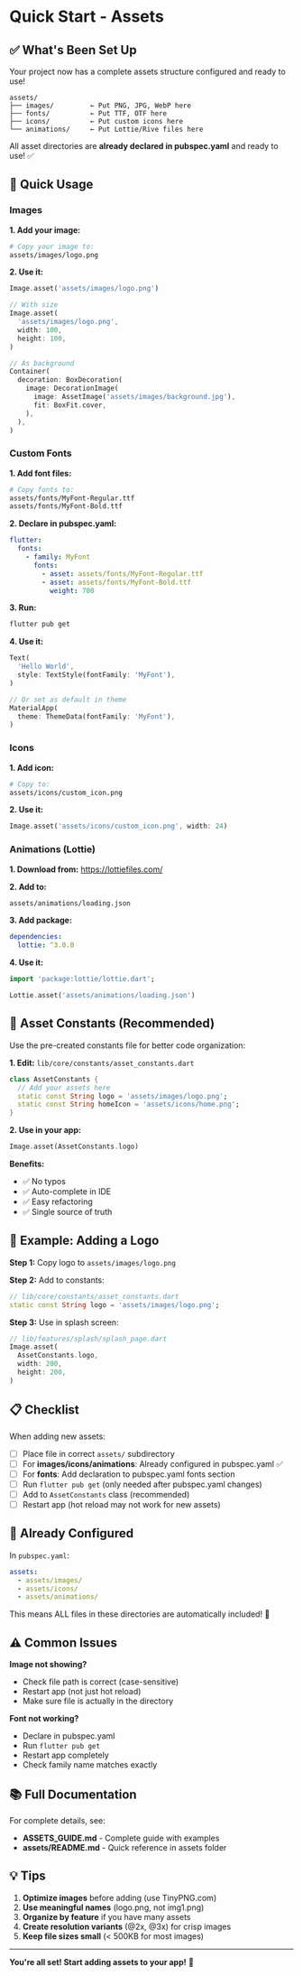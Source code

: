 # Quick Start - Assets

## ✅ What's Been Set Up

Your project now has a complete assets structure configured and ready to use!

```
assets/
├── images/         ← Put PNG, JPG, WebP here
├── fonts/          ← Put TTF, OTF here
├── icons/          ← Put custom icons here
└── animations/     ← Put Lottie/Rive files here
```

All asset directories are **already declared in pubspec.yaml** and ready to use! ✅

## 🚀 Quick Usage

### Images

**1. Add your image:**
```bash
# Copy your image to:
assets/images/logo.png
```

**2. Use it:**
```dart
Image.asset('assets/images/logo.png')

// With size
Image.asset(
  'assets/images/logo.png',
  width: 100,
  height: 100,
)

// As background
Container(
  decoration: BoxDecoration(
    image: DecorationImage(
      image: AssetImage('assets/images/background.jpg'),
      fit: BoxFit.cover,
    ),
  ),
)
```

### Custom Fonts

**1. Add font files:**
```bash
# Copy fonts to:
assets/fonts/MyFont-Regular.ttf
assets/fonts/MyFont-Bold.ttf
```

**2. Declare in pubspec.yaml:**
```yaml
flutter:
  fonts:
    - family: MyFont
      fonts:
        - asset: assets/fonts/MyFont-Regular.ttf
        - asset: assets/fonts/MyFont-Bold.ttf
          weight: 700
```

**3. Run:**
```bash
flutter pub get
```

**4. Use it:**
```dart
Text(
  'Hello World',
  style: TextStyle(fontFamily: 'MyFont'),
)

// Or set as default in theme
MaterialApp(
  theme: ThemeData(fontFamily: 'MyFont'),
)
```

### Icons

**1. Add icon:**
```bash
# Copy to:
assets/icons/custom_icon.png
```

**2. Use it:**
```dart
Image.asset('assets/icons/custom_icon.png', width: 24)
```

### Animations (Lottie)

**1. Download from:** https://lottiefiles.com/

**2. Add to:**
```bash
assets/animations/loading.json
```

**3. Add package:**
```yaml
dependencies:
  lottie: ^3.0.0
```

**4. Use it:**
```dart
import 'package:lottie/lottie.dart';

Lottie.asset('assets/animations/loading.json')
```

## 📁 Asset Constants (Recommended)

Use the pre-created constants file for better code organization:

**1. Edit:** `lib/core/constants/asset_constants.dart`

```dart
class AssetConstants {
  // Add your assets here
  static const String logo = 'assets/images/logo.png';
  static const String homeIcon = 'assets/icons/home.png';
}
```

**2. Use in your app:**
```dart
Image.asset(AssetConstants.logo)
```

**Benefits:**
- ✅ No typos
- ✅ Auto-complete in IDE
- ✅ Easy refactoring
- ✅ Single source of truth

## 🎯 Example: Adding a Logo

**Step 1:** Copy logo to `assets/images/logo.png`

**Step 2:** Add to constants:
```dart
// lib/core/constants/asset_constants.dart
static const String logo = 'assets/images/logo.png';
```

**Step 3:** Use in splash screen:
```dart
// lib/features/splash/splash_page.dart
Image.asset(
  AssetConstants.logo,
  width: 200,
  height: 200,
)
```

## 📋 Checklist

When adding new assets:

- [ ] Place file in correct `assets/` subdirectory
- [ ] For **images/icons/animations**: Already configured in pubspec.yaml ✅
- [ ] For **fonts**: Add declaration to pubspec.yaml fonts section
- [ ] Run `flutter pub get` (only needed after pubspec.yaml changes)
- [ ] Add to `AssetConstants` class (recommended)
- [ ] Restart app (hot reload may not work for new assets)

## 🔧 Already Configured

In `pubspec.yaml`:
```yaml
assets:
  - assets/images/
  - assets/icons/
  - assets/animations/
```

This means ALL files in these directories are automatically included! 🎉

## ⚠️ Common Issues

**Image not showing?**
- Check file path is correct (case-sensitive)
- Restart app (not just hot reload)
- Make sure file is actually in the directory

**Font not working?**
- Declare in pubspec.yaml
- Run `flutter pub get`
- Restart app completely
- Check family name matches exactly

## 📚 Full Documentation

For complete details, see:
- **ASSETS_GUIDE.md** - Complete guide with examples
- **assets/README.md** - Quick reference in assets folder

## 💡 Tips

1. **Optimize images** before adding (use TinyPNG.com)
2. **Use meaningful names** (logo.png, not img1.png)
3. **Organize by feature** if you have many assets
4. **Create resolution variants** (@2x, @3x) for crisp images
5. **Keep file sizes small** (< 500KB for most images)

---

**You're all set! Start adding assets to your app!** 🎨

